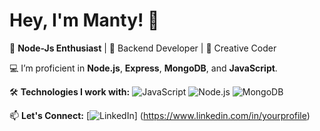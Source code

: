 # Hey, I'm Manty! 👋


🚀 **Node-Js Enthusiast** | 🌟 Backend Developer | 🎨 Creative Coder

💻 I’m proficient in **Node.js**, **Express**, **MongoDB**, and **JavaScript**.

🛠️ **Technologies I work with:**
![JavaScript](https://img.shields.io/badge/-JavaScript-yellow)
![Node.js](https://img.shields.io/badge/-Node.js-green)
![MongoDB](https://img.shields.io/badge/-MongoDB-brightgreen)

📫 **Let's Connect:**
[![LinkedIn](https://img.shields.io/badge/LinkedIn-Profile-blue)] (https://www.linkedin.com/in/yourprofile)






<!--
**manty3/manty3** is a ✨ _special_ ✨ repository because its `README.md` (this file) appears on your GitHub profile.

Here are some ideas to get you started:

- 🔭 I’m currently working on  Nodejs 
- 🌱 I’m currently learning 
- 👯 I love collaborating on tech projects!
- 🤔 I’m looking for help with ...
- 💬 Ask me about ...
- 📫 How to reach me: ...
- 😄 Pronouns: ...
- ⚡ Fun fact: ...
-->
